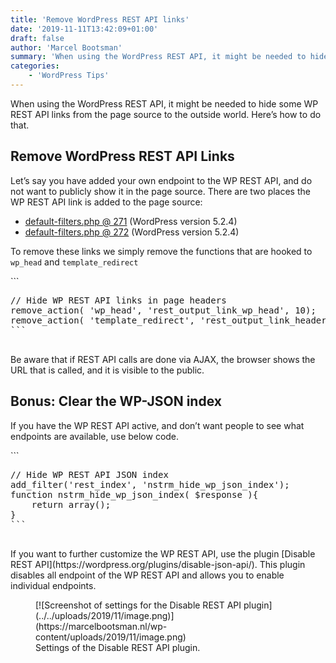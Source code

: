 ```yaml
---
title: 'Remove WordPress REST API links'
date: '2019-11-11T13:42:09+01:00'
draft: false
author: 'Marcel Bootsman'
summary: 'When using the WordPress REST API, it might be needed to hide some WP REST API links from the page source to the outside world. Here''s how to do that.'
categories:
    - 'WordPress Tips'
---
```

When using the WordPress REST API, it might be needed to hide some WP REST API links from the page source to the outside world. Here’s how to do that.

Remove WordPress REST API Links
-------------------------------

Let’s say you have added your own endpoint to the WP REST API, and do not want to publicly show it in the page source. There are two places the WP REST API link is added to the page source:

- [default-filters.php @ 271](https://core.trac.wordpress.org/browser/tags/5.2/src/wp-includes/default-filters.php#L271) (WordPress version 5.2.4)
- [default-filters.php @ 272](https://core.trac.wordpress.org/browser/tags/5.2/src/wp-includes/default-filters.php#L272) (WordPress version 5.2.4)

To remove these links we simply remove the functions that are hooked to `wp_head` and `template_redirect`

<div class="wp-block-syntaxhighlighter-code ">```
<pre class="brush: php; title: ; notranslate" title="">
// Hide WP REST API links in page headers
remove_action( 'wp_head', 'rest_output_link_wp_head', 10);
remove_action( 'template_redirect', 'rest_output_link_header', 11);
```

</div>Be aware that if REST API calls are done via AJAX, the browser shows the URL that is called, and it is visible to the public.

Bonus: Clear the WP-JSON index
------------------------------

If you have the WP REST API active, and don’t want people to see what endpoints are available, use below code.

<div class="wp-block-syntaxhighlighter-code ">```
<pre class="brush: php; title: ; notranslate" title="">
// Hide WP REST API JSON index
add_filter('rest_index', 'nstrm_hide_wp_json_index');
function nstrm_hide_wp_json_index( $response ){
	return array();
}
```

</div>If you want to further customize the WP REST API, use the plugin [Disable REST API](https://wordpress.org/plugins/disable-json-api/). This plugin disables all endpoint of the WP REST API and allows you to enable individual endpoints.

<figure class="wp-block-image">[![Screenshot of settings for the Disable REST API plugin](../../uploads/2019/11/image.png)](https://marcelbootsman.nl/wp-content/uploads/2019/11/image.png)<figcaption>Settings of the Disable REST API plugin.</figcaption></figure>